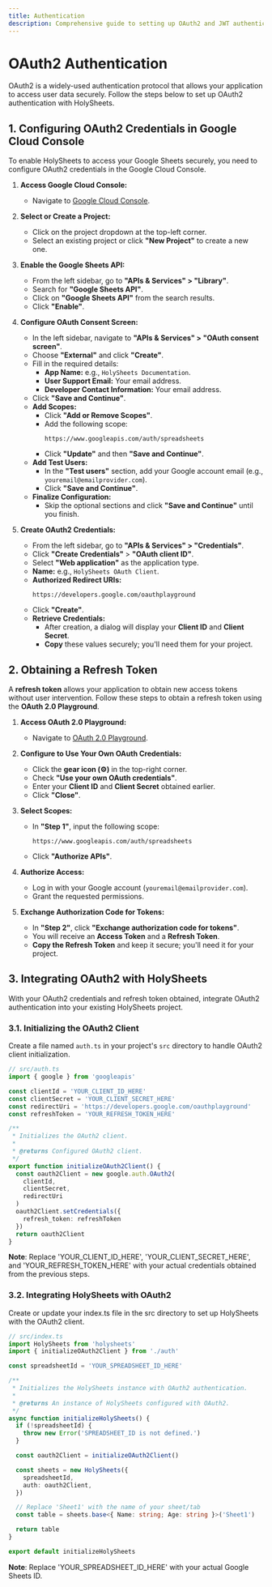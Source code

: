 ```yaml
---
title: Authentication
description: Comprehensive guide to setting up OAuth2 and JWT authentication with HolySheets.
---
```


# OAuth2 Authentication

OAuth2 is a widely-used authentication protocol that allows your application to access user data securely. Follow the steps below to set up OAuth2 authentication with HolySheets.

## 1. Configuring OAuth2 Credentials in Google Cloud Console

To enable HolySheets to access your Google Sheets securely, you need to configure OAuth2 credentials in the Google Cloud Console.

1. **Access Google Cloud Console:**

   - Navigate to [Google Cloud Console](https://console.cloud.google.com/).

2. **Select or Create a Project:**

   - Click on the project dropdown at the top-left corner.
   - Select an existing project or click **"New Project"** to create a new one.

3. **Enable the Google Sheets API:**

   - From the left sidebar, go to **"APIs & Services" > "Library"**.
   - Search for **"Google Sheets API"**.
   - Click on **"Google Sheets API"** from the search results.
   - Click **"Enable"**.

4. **Configure OAuth Consent Screen:**

   - In the left sidebar, navigate to **"APIs & Services" > "OAuth consent screen"**.
   - Choose **"External"** and click **"Create"**.
   - Fill in the required details:
     - **App Name:** e.g., `HolySheets Documentation`.
     - **User Support Email:** Your email address.
     - **Developer Contact Information:** Your email address.
   - Click **"Save and Continue"**.
   - **Add Scopes:**
     - Click **"Add or Remove Scopes"**.
     - Add the following scope:
       ```
       https://www.googleapis.com/auth/spreadsheets
       ```
     - Click **"Update"** and then **"Save and Continue"**.
   - **Add Test Users:**
     - In the **"Test users"** section, add your Google account email (e.g., `youremail@emailprovider.com`).
     - Click **"Save and Continue"**.
   - **Finalize Configuration:**
     - Skip the optional sections and click **"Save and Continue"** until you finish.

5. **Create OAuth2 Credentials:**

   - From the left sidebar, go to **"APIs & Services" > "Credentials"**.
   - Click **"Create Credentials"** > **"OAuth client ID"**.
   - Select **"Web application"** as the application type.
   - **Name:** e.g., `HolySheets OAuth Client`.
   - **Authorized Redirect URIs:**
     ```
     https://developers.google.com/oauthplayground
     ```
   - Click **"Create"**.
   - **Retrieve Credentials:**
     - After creation, a dialog will display your **Client ID** and **Client Secret**.
     - **Copy** these values securely; you'll need them for your project.

## 2. Obtaining a Refresh Token

A **refresh token** allows your application to obtain new access tokens without user intervention. Follow these steps to obtain a refresh token using the **OAuth 2.0 Playground**.

1. **Access OAuth 2.0 Playground:**

   - Navigate to [OAuth 2.0 Playground](https://developers.google.com/oauthplayground).

2. **Configure to Use Your Own OAuth Credentials:**

   - Click the **gear icon (⚙️)** in the top-right corner.
   - Check **"Use your own OAuth credentials"**.
   - Enter your **Client ID** and **Client Secret** obtained earlier.
   - Click **"Close"**.

3. **Select Scopes:**

   - In **"Step 1"**, input the following scope:
     ```
     https://www.googleapis.com/auth/spreadsheets
     ```
   - Click **"Authorize APIs"**.

4. **Authorize Access:**

   - Log in with your Google account (`youremail@emailprovider.com`).
   - Grant the requested permissions.

5. **Exchange Authorization Code for Tokens:**

   - In **"Step 2"**, click **"Exchange authorization code for tokens"**.
   - You will receive an **Access Token** and a **Refresh Token**.
   - **Copy the Refresh Token** and keep it secure; you'll need it for your project.

## 3. Integrating OAuth2 with HolySheets

With your OAuth2 credentials and refresh token obtained, integrate OAuth2 authentication into your existing HolySheets project.

### 3.1. Initializing the OAuth2 Client

Create a file named `auth.ts` in your project's `src` directory to handle OAuth2 client initialization.

```typescript
// src/auth.ts
import { google } from 'googleapis'

const clientId = 'YOUR_CLIENT_ID_HERE'
const clientSecret = 'YOUR_CLIENT_SECRET_HERE'
const redirectUri = 'https://developers.google.com/oauthplayground'
const refreshToken = 'YOUR_REFRESH_TOKEN_HERE'

/**
 * Initializes the OAuth2 client.
 *
 * @returns Configured OAuth2 client.
 */
export function initializeOAuth2Client() {
  const oauth2Client = new google.auth.OAuth2(
    clientId,
    clientSecret,
    redirectUri
  )
  oauth2Client.setCredentials({
    refresh_token: refreshToken
  })
  return oauth2Client
}
```

**Note**: Replace 'YOUR_CLIENT_ID_HERE', 'YOUR_CLIENT_SECRET_HERE', and 'YOUR_REFRESH_TOKEN_HERE' with your actual credentials obtained from the previous steps.

### 3.2. Integrating HolySheets with OAuth2

Create or update your index.ts file in the src directory to set up HolySheets with the OAuth2 client.

```Typescript
// src/index.ts
import HolySheets from 'holysheets'
import { initializeOAuth2Client } from './auth'

const spreadsheetId = 'YOUR_SPREADSHEET_ID_HERE'

/**
 * Initializes the HolySheets instance with OAuth2 authentication.
 *
 * @returns An instance of HolySheets configured with OAuth2.
 */
async function initializeHolySheets() {
  if (!spreadsheetId) {
    throw new Error('SPREADSHEET_ID is not defined.')
  }

  const oauth2Client = initializeOAuth2Client()

  const sheets = new HolySheets({
    spreadsheetId,
    auth: oauth2Client,
  })

  // Replace 'Sheet1' with the name of your sheet/tab
  const table = sheets.base<{ Name: string; Age: string }>('Sheet1')

  return table
}

export default initializeHolySheets
```

**Note**: Replace 'YOUR_SPREADSHEET_ID_HERE' with your actual Google Sheets ID.
